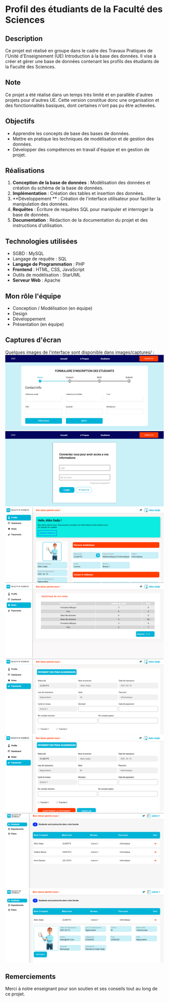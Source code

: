 # Profil des étudiants de la Faculté des Sciences

## Description
Ce projet est réalisé en groupe dans le cadre des Travaux Pratiques de l'Unité d'Enseignement (UE) Introduction à la base des données. Il vise à créer et gérer une base de données contenant les profils des étudiants de la Faculté des Sciences.

## Note
Ce projet a été réalisé dans un temps très limité et en parallèle d'autres projets pour d'autres UE. Cette version constitue donc une organisation et des fonctionnalités basiques, dont certaines n'ont pas pu être achevées.

## Objectifs
- Apprendre les concepts de base des bases de données.
- Mettre en pratique les techniques de modélisation et de gestion des données.
- Développer des compétences en travail d'équipe et en gestion de projet.

## Réalisations
1. **Conception de la base de données** : Modélisation des données et création du schéma de la base de données.
2. **Implémentation** : Création des tables et insertion des données.
3. **Développement ** : Création de l'interface utilisateur pour faciliter la manipulation des données.
4. **Requêtes** : Écriture de requêtes SQL pour manipuler et interroger la base de données.
5. **Documentation** : Rédaction de la documentation du projet et des instructions d'utilisation.

## Technologies utilisées
- SGBD : MySQL
- Langage de requête : SQL
- **Langage de Programmation** : PHP
- **Frontend** : HTML, CSS, JavaScript
- Outils de modélisation : StarUML
- **Serveur Web** : Apache

## Mon rôle l'équipe
- Conception / Modélisation (en équipe)
- Design
- Développement
- Présentation (en équipe)

## Captures d'écran
Quelques images de l'interface sont disponible dans images/captures/ :
![image](images/captures/inscription.png)
![image](images/captures/connexion.png)
![image](images/captures/profil.png)
![image](images/captures/notes.png)
![image](images/captures/pay1.png)
![image](images/captures/pay.png)
![image](images/captures/etudiants.png)
![image](images/captures/etudiant.png)

## Remerciements
Merci à notre enseignant pour son soutien et ses conseils tout au long de ce projet.

